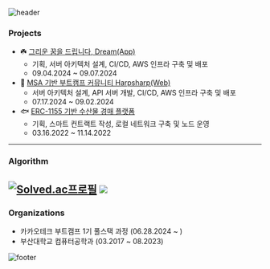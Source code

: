 ![header](https://capsule-render.vercel.app/api?type=waving&color=ffd20a&height=100&section=header&text=mango&fontColor=f5f5f2&fontSize=90)

### Projects
- ☘️ [그리운 꿈을 드립니다, Dream(App)](https://github.com/KakaoTech-Hackathon-Dream)
  - 기획, 서버 아키텍처 설계, CI/CD, AWS 인프라 구축 및 배포
  - 09.04.2024 ~ 09.07.2024
- 🦭 [MSA 기반 부트캠프 커뮤니티 Harpsharp(Web)](https://github.com/2024KBC10/HarpSharp_SERVER)
  - 서버 아키텍처 설계, API 서버 개발, CI/CD, AWS 인프라 구축 및 배포
  - 07.17.2024 ~ 09.02.2024
- 🐟 [ERC-1155 기반 수산물 경매 플랫폼](https://github.com/mng990/ethereum_FisheriesMarket)
  - 기획, 스마트 컨트랙트 작성, 로컬 네트워크 구축 및 노드 운영
  - 03.16.2022 ~ 11.14.2022

---
### Algorithm
[![Solved.ac프로필](http://mazassumnida.wtf/api/v2/generate_badge?boj=mng051)](https://solved.ac/mng051)
<img src="http://mazandi.herokuapp.com/api?handle=mng051&theme=warm"/>
---
### Organizations
- 카카오테크 부트캠프 1기 풀스택 과정 (06.28.2024 ~ )
- 부산대학교 컴퓨터공학과 (03.2017 ~ 08.2023) 

![footer](https://capsule-render.vercel.app/api?type=waving&color=ffd20a&height=100&section=footer)



